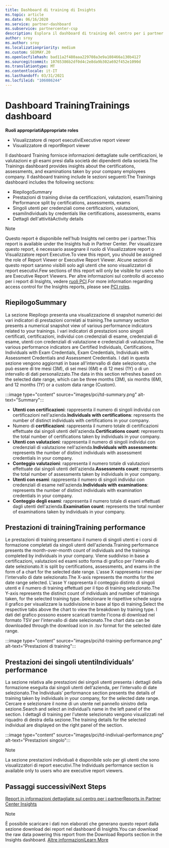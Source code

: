 ```yaml
---
title: Dashboard di training di Insights
ms.topic: article
ms.date: 06/16/2020
ms.service: partner-dashboard
ms.subservice: partnercenter-csp
description: Esplora il dashboard di training del centro per i partner. Il training è uno dei report disponibili nell'area di partner Center Insights (PCI).
author: sroy
ms.author: sroy
ms.localizationpriority: medium
ms.custom: SEOMAY.20
ms.openlocfilehash: bad11a2f480aaa229708a3e9a108466a130b4127
ms.sourcegitcommit: 10765386b2df0d4c2e8da9b302a692f452e1090d
ms.translationtype: MT
ms.contentlocale: it-IT
ms.lasthandoff: 03/31/2021
ms.locfileid: "106086244"
---
```

# <a name="trainings-dashboard"></a><span data-ttu-id="37161-104">Dashboard Training</span><span class="sxs-lookup"><span data-stu-id="37161-104">Trainings dashboard</span></span>

<span data-ttu-id="37161-105">**Ruoli appropriati**</span><span class="sxs-lookup"><span data-stu-id="37161-105">**Appropriate roles**</span></span>

- <span data-ttu-id="37161-106">Visualizzatore di report esecutivi</span><span class="sxs-lookup"><span data-stu-id="37161-106">Executive report viewer</span></span>
- <span data-ttu-id="37161-107">Visualizzatore di report</span><span class="sxs-lookup"><span data-stu-id="37161-107">Report viewer</span></span>

<span data-ttu-id="37161-108">Il dashboard Training fornisce informazioni dettagliate sulle certificazioni, le valutazioni e gli esami presi dalla società dei dipendenti della società.</span><span class="sxs-lookup"><span data-stu-id="37161-108">The Trainings dashboard provides insights about the certifications, assessments, and examinations taken by your company employees company.</span></span> <span data-ttu-id="37161-109">Il dashboard training include le sezioni seguenti:</span><span class="sxs-lookup"><span data-stu-id="37161-109">The Trainings dashboard includes the following sections:</span></span>

- <span data-ttu-id="37161-110">Riepilogo</span><span class="sxs-lookup"><span data-stu-id="37161-110">Summary</span></span>
- <span data-ttu-id="37161-111">Prestazioni di training divise da certificazioni, valutazioni, esami</span><span class="sxs-lookup"><span data-stu-id="37161-111">Training Performance split by certifications, assessments, exams</span></span>
- <span data-ttu-id="37161-112">Singoli utenti per credenziali come certificazioni, valutazioni, esami</span><span class="sxs-lookup"><span data-stu-id="37161-112">Individuals by credentials like certifications, assessments, exams</span></span>
- <span data-ttu-id="37161-113">Dettagli dell'attività</span><span class="sxs-lookup"><span data-stu-id="37161-113">Activity details</span></span>

>[!NOTE] 
><span data-ttu-id="37161-114">Questo report è disponibile nell'hub Insights nel centro per i partner.</span><span class="sxs-lookup"><span data-stu-id="37161-114">This report is available under the Insights hub in Partner Center.</span></span> <span data-ttu-id="37161-115">Per visualizzare questo report, è necessario assegnare il ruolo di Visualizzatore report o Visualizzatore report Executive.</span><span class="sxs-lookup"><span data-stu-id="37161-115">To view this report, you should be assigned the role of Report Viewer or Executive Report Viewer.</span></span> <span data-ttu-id="37161-116">Alcune sezioni di questo report saranno visibili solo agli utenti che sono visualizzatori di report esecutivi.</span><span class="sxs-lookup"><span data-stu-id="37161-116">Few sections of this report will only be visible for users who are Executive Report Viewers.</span></span> <span data-ttu-id="37161-117">Per altre informazioni sul controllo di accesso per i report di Insights, vedere [ruoli PCI](pci-roles.md).</span><span class="sxs-lookup"><span data-stu-id="37161-117">For more information regarding access control for the Insights reports, please see [PCI roles](pci-roles.md).</span></span>

## <a name="summary"></a><span data-ttu-id="37161-118">Riepilogo</span><span class="sxs-lookup"><span data-stu-id="37161-118">Summary</span></span>

<span data-ttu-id="37161-119">La sezione Riepilogo presenta una visualizzazione di snapshot numerici dei vari indicatori di prestazioni correlati ai training.</span><span class="sxs-lookup"><span data-stu-id="37161-119">The summary section presents a numerical snapshot view of various performance indicators related to your trainings.</span></span> <span data-ttu-id="37161-120">I vari indicatori di prestazioni sono singoli certificati, certificazioni, individui con credenziali di esame, credenziali di esame, utenti con credenziali di valutazione e credenziali di valutazione.</span><span class="sxs-lookup"><span data-stu-id="37161-120">The various performance indicators are Certified Individuals, Certifications, Individuals with Exam Credentials, Exam Credentials, Individuals with Assessment Credentials and Assessment Credentials.</span></span> <span data-ttu-id="37161-121">I dati in questa sezione vengono aggiornati in base all'intervallo di date selezionato, che può essere di tre mesi (3M), di sei mesi (6M) e di 12 mesi (1Y) o di un intervallo di dati personalizzato.</span><span class="sxs-lookup"><span data-stu-id="37161-121">The data in this section refreshes based on the selected date range, which can be three months (3M), six months (6M), and 12 months (1Y) or a custom data range (Custom).</span></span> 

:::image type="content" source="images/pci/td-summary.png" alt-text="Summary":::

- <span data-ttu-id="37161-123">**Utenti con certificazioni**: rappresenta il numero di singoli individui con certificazioni nell'azienda.</span><span class="sxs-lookup"><span data-stu-id="37161-123">**Individuals with certifications**: represents the number of distinct individuals with certifications in your company.</span></span>
- <span data-ttu-id="37161-124">Numero di **certificazioni**: rappresenta il numero totale di certificazioni effettuate dai singoli utenti dell'azienda.</span><span class="sxs-lookup"><span data-stu-id="37161-124">**Certifications count**: represents the total number of certifications taken by individuals in your company.</span></span>
- <span data-ttu-id="37161-125">**Utenti con valutazioni**: rappresenta il numero di singoli individui con credenziali di valutazione nell'azienda.</span><span class="sxs-lookup"><span data-stu-id="37161-125">**Individuals with assessments**: represents the number of distinct individuals with assessment credentials in your company.</span></span> 
- <span data-ttu-id="37161-126">**Conteggio valutazioni**: rappresenta il numero totale di valutazioni effettuate dai singoli utenti dell'azienda.</span><span class="sxs-lookup"><span data-stu-id="37161-126">**Assessments count**: represents the total number of assessments taken by individuals in your company.</span></span>
- <span data-ttu-id="37161-127">**Utenti con esami**: rappresenta il numero di singoli individui con credenziali di esame nell'azienda.</span><span class="sxs-lookup"><span data-stu-id="37161-127">**Individuals with examinations**: represents the number of distinct individuals with examination credentials in your company.</span></span> 
- <span data-ttu-id="37161-128">**Conteggio degli esami**: rappresenta il numero totale di esami effettuati dagli utenti dell'azienda.</span><span class="sxs-lookup"><span data-stu-id="37161-128">**Examination count**: represents the total number of examinations taken by individuals in your company.</span></span>

## <a name="training-performance"></a><span data-ttu-id="37161-129">Prestazioni di training</span><span class="sxs-lookup"><span data-stu-id="37161-129">Training performance</span></span>

<span data-ttu-id="37161-130">Le prestazioni di training presentano il numero di singoli utenti e i corsi di formazione completati da singoli utenti dell'azienda.</span><span class="sxs-lookup"><span data-stu-id="37161-130">Training performance presents the month-over-month count of individuals and the trainings completed by individuals in your company.</span></span> <span data-ttu-id="37161-131">Viene suddiviso in base a certificazioni, valutazioni ed esami sotto forma di grafico per l'intervallo di date selezionato.</span><span class="sxs-lookup"><span data-stu-id="37161-131">It is split by certifications, assessments, and exams in the form of a chart for the selected date range.</span></span> <span data-ttu-id="37161-132">L'asse X rappresenta i mesi per l'intervallo di date selezionato.</span><span class="sxs-lookup"><span data-stu-id="37161-132">The X-axis represents the months for the date range selected.</span></span> <span data-ttu-id="37161-133">L'asse Y rappresenta il conteggio distinto di singoli utenti e il numero di training effettuati per il tipo di training selezionato.</span><span class="sxs-lookup"><span data-stu-id="37161-133">The Y-axis represents the distinct count of individuals and number of trainings taken, for the selected training type.</span></span> <span data-ttu-id="37161-134">Selezionare le rispettive schede sopra il grafico per visualizzare la suddivisione in base al tipo di training.</span><span class="sxs-lookup"><span data-stu-id="37161-134">Select the respective tabs above the chart to view the breakdown by training type.</span></span> <span data-ttu-id="37161-135">I dati del grafico possono essere scaricati tramite l'icona di download nel formato TSV per l'intervallo di date selezionato.</span><span class="sxs-lookup"><span data-stu-id="37161-135">The chart data can be downloaded through the download icon in .tsv format for the selected date range.</span></span>

:::image type="content" source="images/pci/td-training-performance.png" alt-text="Prestazioni di training":::

## <a name="individuals-performance"></a><span data-ttu-id="37161-137">Prestazioni dei singoli utenti</span><span class="sxs-lookup"><span data-stu-id="37161-137">Individuals’ performance</span></span>

<span data-ttu-id="37161-138">La sezione relativa alle prestazioni dei singoli utenti presenta i dettagli della formazione eseguita dai singoli utenti dell'azienda, per l'intervallo di date selezionato.</span><span class="sxs-lookup"><span data-stu-id="37161-138">The Individuals’ performance section presents the details of training taken by individuals in your company, for the selected date range.</span></span> <span data-ttu-id="37161-139">Cercare e selezionare il nome di un utente nel pannello sinistro della sezione.</span><span class="sxs-lookup"><span data-stu-id="37161-139">Search and select an individual’s name in the left panel of the section.</span></span> <span data-ttu-id="37161-140">I dettagli di training per l'utente selezionato vengono visualizzati nel riquadro di destra della sezione.</span><span class="sxs-lookup"><span data-stu-id="37161-140">The training details for the selected individual are displayed on the right panel of the section.</span></span>

:::image type="content" source="images/pci/td-indiviual-performance.png" alt-text="Prestazioni singolo":::

>[!NOTE] 
> <span data-ttu-id="37161-142">La sezione prestazioni individuali è disponibile solo per gli utenti che sono visualizzatori di report esecutivi.</span><span class="sxs-lookup"><span data-stu-id="37161-142">The Individuals performance section is available only to users who are executive report viewers.</span></span> 

## <a name="next-steps"></a><span data-ttu-id="37161-143">Passaggi successivi</span><span class="sxs-lookup"><span data-stu-id="37161-143">Next Steps</span></span>

[<span data-ttu-id="37161-144">Report in informazioni dettagliate sul centro per i partner</span><span class="sxs-lookup"><span data-stu-id="37161-144">Reports in Partner Center Insights</span></span>](partner-center-insights.md)

>[!NOTE] 
> <span data-ttu-id="37161-145">È possibile scaricare i dati non elaborati che generano questo report dalla sezione download dei report nel dashboard di Insights.</span><span class="sxs-lookup"><span data-stu-id="37161-145">You can download the raw data powering this report from the Download Reports section in the Insights dashboard.</span></span> [<span data-ttu-id="37161-146">Altre informazioni</span><span class="sxs-lookup"><span data-stu-id="37161-146">Learn More</span></span>](pci-download-reports.md)